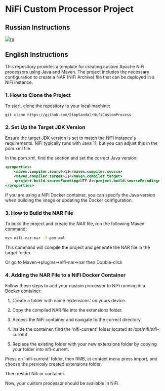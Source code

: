 # NiFi Custom Processor Project

## Russian Instructions

[![ru](https://img.shields.io/badge/lang-ru-yellow.svg)](https://github.com/StopSandal/NifiCustomProcess/blob/master/Readme.ru.md)

## English Instructions 

This repository provides a template for creating custom Apache NiFi processors using Java and Maven. The project includes the necessary configuration to create a NAR (NiFi Archive) file that can be deployed in a NiFi instance.

### 1. How to Clone the Project

To start, clone the repository to your local machine:

` git clone https://github.com/StopSandal/NifiCustomProcess `

### 2. Set Up the Target JDK Version

Ensure the target JDK version is set to match the NiFi instance's requirements. NiFi typically runs with Java 11, but you can adjust this in the pom.xml file.

In the pom.xml, find the <properties> section and set the correct Java version:

```xml
<properties>
    <maven.compiler.source>11</maven.compiler.source>
    <maven.compiler.target>11</maven.compiler.target>
    <project.build.sourceEncoding>UTF-8</project.build.sourceEncoding>
</properties>
```

If you are using a NiFi Docker container, you can specify the Java version when building the image or updating the Docker configuration.

### 3. How to Build the NAR File
To build the project and create the NAR file, run the following Maven command:

```bash
mvn nifi-nar:nar -f pom.xml
```

This command will compile the project and generate the NAR file in the target folder.

Or go to Maven->plugins->nifi-nar->nar then Double-click

### 4. Adding the NAR File to a NiFi Docker Container
Follow these steps to add your custom processor to NiFi running in a Docker container:

1. Create a folder with name 'extensions' on yours device.

2. Copy the compiled NAR file into the extensions folder.

3. Access the NiFi container and navigate to the correct directory.

4. Inside the container, find the 'nifi-current' folder located at /opt/nifi/nifi-current.


5. Replace the existing folder with your new extensions folder by copying your folder into nifi-current.

Press on 'nifi-current' folder, then RMB, at context menu press import, and choose the previosly created extensions folder.

Then restart Nifi or container.

Now, your custom processor should be available in NiFi.

